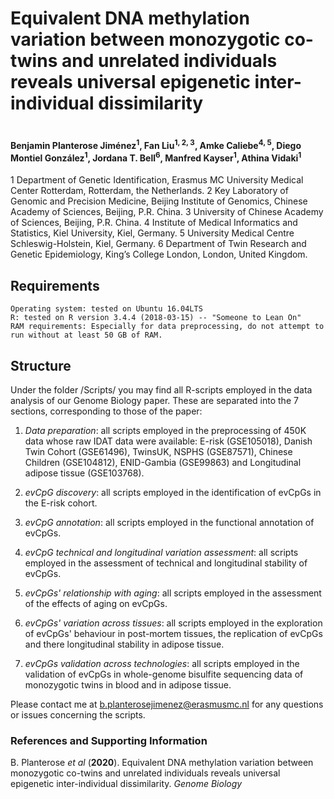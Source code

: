 

# Equivalent DNA methylation variation between monozygotic co-twins and unrelated individuals reveals universal epigenetic inter-individual dissimilarity
#
#### Benjamin Planterose Jiménez<sup>1</sup>, Fan Liu<sup>1, 2, 3</sup>, Amke Caliebe<sup>4, 5</sup>, Diego Montiel González<sup>1</sup>, Jordana T. Bell<sup>6</sup>, Manfred Kayser<sup>1</sup>, Athina Vidaki<sup>1</sup>

1 Department of Genetic Identification, Erasmus MC University Medical Center Rotterdam, Rotterdam, the Netherlands.
2 Key Laboratory of Genomic and Precision Medicine, Beijing Institute of Genomics, Chinese Academy of Sciences, Beijing, P.R. China.
3 University of Chinese Academy of Sciences, Beijing, P.R. China.
4 Institute of Medical Informatics and Statistics, Kiel University, Kiel, Germany.
5 University Medical Centre Schleswig-Holstein, Kiel, Germany.
6 Department of Twin Research and Genetic Epidemiology, King’s College London, London, United Kingdom.


## Requirements

    Operating system: tested on Ubuntu 16.04LTS
    R: tested on R version 3.4.4 (2018-03-15) -- "Someone to Lean On"
    RAM requirements: Especially for data preprocessing, do not attempt to run without at least 50 GB of RAM.


## Structure

Under the folder /Scripts/ you may find all  R-scripts employed in the data analysis of our Genome Biology paper. These are separated into the 7 sections, corresponding to those of the paper:

  1) *Data preparation*: all scripts employed in the preprocessing of 450K data whose raw IDAT data were available: E-risk (GSE105018), Danish Twin Cohort (GSE61496), TwinsUK, NSPHS (GSE87571), Chinese Children (GSE104812), ENID-Gambia (GSE99863) and Longitudinal adipose tissue (GSE103768).
  
  2) *evCpG discovery*: all scripts employed in the identification of evCpGs in the E-risk cohort.
  
  3) *evCpG annotation*: all scripts employed in the functional annotation of evCpGs.
  
  4) *evCpG technical and longitudinal variation assessment*: all scripts employed in the assessment of technical and longitudinal stability of evCpGs.
  
  5) *evCpGs' relationship with aging*: all scripts employed in the assessment of the effects of aging on evCpGs.
  
  6) *evCpGs' variation across tissues*: all scripts employed in the exploration of evCpGs' behaviour in post-mortem tissues, the replication of evCpGs and there longitudinal stability in adipose tissue.
  
  7) *evCpGs validation across technologies*: all scripts employed in the validation of evCpGs in whole-genome bisulfite sequencing data of monozygotic twins in blood and in adipose tissue.






Please contact me at b.planterosejimenez@erasmusmc.nl for any questions or issues concerning the scripts.

### References and Supporting Information
B. Planterose *et al* (**2020**). Equivalent DNA methylation variation between monozygotic co-twins and unrelated individuals reveals universal epigenetic inter-individual dissimilarity. *Genome Biology*





